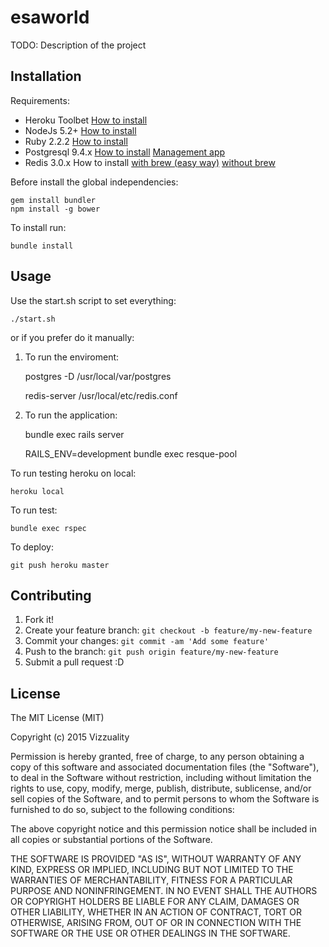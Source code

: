 # esaworld

TODO: Description of the project

## Installation

Requirements:

* Heroku Toolbet [How to install](https://toolbelt.heroku.com)
* NodeJs 5.2+ [How to install](https://nodejs.org/download/)
* Ruby 2.2.2 [How to install](https://gorails.com/setup/osx/10.10-yosemite)
* Postgresql 9.4.x [How to install](http://www.postgresql.org/download/macosx/) [Management app](http://postgresapp.com/)
* Redis 3.0.x How to install [with brew (easy way)](https://medium.com/@petehouston/install-and-config-redis-on-mac-os-x-via-homebrew-eb8df9a4f298#.qi3s17v0x) [without brew](http://redis.io/download)

Before install the global independencies:

    gem install bundler
    npm install -g bower

To install run:

    bundle install

## Usage

Use the start.sh script to set everything:

    ./start.sh

or if you prefer do it manually:

1. To run the enviroment:

    postgres -D /usr/local/var/postgres

    redis-server /usr/local/etc/redis.conf

2. To run the application:

    bundle exec rails server

    RAILS_ENV=development bundle exec resque-pool

To run testing heroku on local:

    heroku local

To run test:

    bundle exec rspec

To deploy:

    git push heroku master

## Contributing

1. Fork it!
2. Create your feature branch: `git checkout -b feature/my-new-feature`
3. Commit your changes: `git commit -am 'Add some feature'`
4. Push to the branch: `git push origin feature/my-new-feature`
5. Submit a pull request :D

## License

The MIT License (MIT)

Copyright (c) 2015 Vizzuality

Permission is hereby granted, free of charge, to any person obtaining a copy
of this software and associated documentation files (the "Software"), to deal
in the Software without restriction, including without limitation the rights
to use, copy, modify, merge, publish, distribute, sublicense, and/or sell
copies of the Software, and to permit persons to whom the Software is
furnished to do so, subject to the following conditions:

The above copyright notice and this permission notice shall be included in all
copies or substantial portions of the Software.

THE SOFTWARE IS PROVIDED "AS IS", WITHOUT WARRANTY OF ANY KIND, EXPRESS OR
IMPLIED, INCLUDING BUT NOT LIMITED TO THE WARRANTIES OF MERCHANTABILITY,
FITNESS FOR A PARTICULAR PURPOSE AND NONINFRINGEMENT. IN NO EVENT SHALL THE
AUTHORS OR COPYRIGHT HOLDERS BE LIABLE FOR ANY CLAIM, DAMAGES OR OTHER
LIABILITY, WHETHER IN AN ACTION OF CONTRACT, TORT OR OTHERWISE, ARISING FROM,
OUT OF OR IN CONNECTION WITH THE SOFTWARE OR THE USE OR OTHER DEALINGS IN THE
SOFTWARE.
